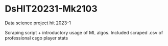 # DsHIT20231-Mk2103
Data science project hit 2023-1

Scraping script + introductory usage of ML algos.
Included scraped .csv of professional csgo player stats
